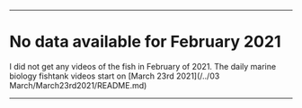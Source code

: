 
***

# No data available for February 2021

I did not get any videos of the fish in February of 2021. The daily marine biology fishtank videos start on [March 23rd 2021](/../03 March/March23rd2021/README.md)

***

